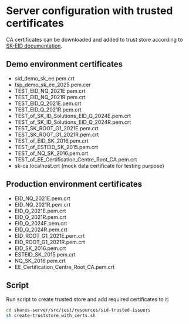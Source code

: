 # Server configuration with trusted certificates

CA certificates can be downloaded and added to trust store according to 
[SK-EID documentation](https://github.com/SK-EID/PKI/wiki/Certification-Hierarchy#what-will-change-in-ca-hierarchy).

## Demo environment certificates
* sid_demo_sk_ee.pem.crt
* tsp_demo_sk_ee_2025.pem.cer
* TEST_EID_NQ_2021E.pem.crt
* TEST_EID_NQ_2021R.pem.crt
* TEST_EID_Q_2021E.pem.crt
* TEST_EID_Q_2021R.pem.crt
* TEST_of_SK_ID_Solutions_EID_Q_2024E.pem.crt
* TEST_of_SK_ID_Solutions_EID_Q_2024R.pem.crt
* TEST_SK_ROOT_G1_2021E.pem.crt
* TEST_SK_ROOT_G1_2021R.pem.crt
* TEST_of_EID_SK_2016.pem.crt
* TEST_of_ESTEID_SK_2015.pem.crt
* TEST_of_NQ_SK_2016.pem.crt
* TEST_of_EE_Certification_Centre_Root_CA.pem.crt
* sk-ca.localhost.crt (mock data certificate for testing purpose)

## Production environment certificates
* EID_NQ_2021E.pem.crt
* EID_NQ_2021R.pem.crt
* EID_Q_2021E.pem.crt
* EID_Q_2021R.pem.crt
* EID_Q_2024E.pem.crt
* EID_Q_2024R.pem.crt
* EID_ROOT_G1_2021E.pem.crt
* EID_ROOT_G1_2021R.pem.crt
* EID_SK_2016.pem.crt
* ESTEID_SK_2015.pem.crt
* NQ_SK_2016.pem.crt
* EE_Certification_Centre_Root_CA.pem.crt

## Script
Run script to create trusted store and add required certificates to it:

```bash
cd shares-server/src/test/resources/sid-trusted-issuers
sh create-truststore_with_certs.sh
```
